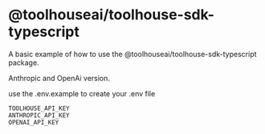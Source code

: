 # @toolhouseai/toolhouse-sdk-typescript

A basic example of how to use the @toolhouseai/toolhouse-sdk-typescript package.

Anthropic and OpenAi version.

use the .env.example to create your .env file
```
TOOLHOUSE_API_KEY
ANTHROPIC_API_KEY
OPENAI_API_KEY
```
